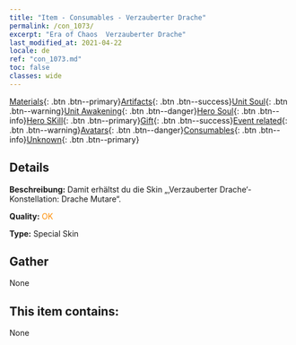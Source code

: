 ```yaml
---
title: "Item - Consumables - Verzauberter Drache"
permalink: /con_1073/
excerpt: "Era of Chaos  Verzauberter Drache"
last_modified_at: 2021-04-22
locale: de
ref: "con_1073.md"
toc: false
classes: wide
---
```

 [Materials](/ItemsDE/){: .btn .btn--primary}[Artifacts](/ItemsDE/Artifacts/){: .btn .btn--success}[Unit Soul](/ItemsDE/UnitSoul/){: .btn .btn--warning}[Unit Awakening](/ItemsDE/UnitAwakening/){: .btn .btn--danger}[Hero Soul](/ItemsDE/HeroSoul/){: .btn .btn--info}[Hero SKill](/ItemsDE/HeroSkill/){: .btn .btn--primary}[Gift](/ItemsDE/Gift/){: .btn .btn--success}[Event related](/ItemsDE/Events/){: .btn .btn--warning}[Avatars](/ItemsDE/Avatars/){: .btn .btn--danger}[Consumables](/ItemsDE/Consumables/){: .btn .btn--info}[Unknown](/ItemsDE/Unknown/){: .btn .btn--primary}

## Details
 **Beschreibung:** Damit erhältst du die Skin „‚Verzauberter Drache‘-Konstellation: Drache Mutare“.

 **Quality:** <span style="color: #FF8C00">OK</span>

 **Type:** Special Skin

## Gather

  None

## This item contains:

  None


